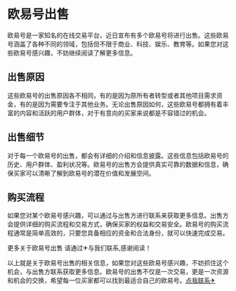 # 欧易号出售

欧易号是一家知名的在线交易平台，近日宣布有多个欧易号将进行出售。这些欧易号涵盖了各种不同的领域，包括但不限于商业、科技、娱乐、教育等。如果您对这些欧易号感兴趣，不妨继续阅读了解更多信息。

## 出售原因

这些欧易号的出售原因各不相同，有的是因为原所有者转型或者其他项目需求资金，有的是因为需要专注于其他业务。无论出售原因如何，这些欧易号都拥有着丰富的内容和活跃的用户群体，对于有意向的买家来说都是不容错过的机会。

## 出售细节

对于每一个欧易号的出售，都会有详细的介绍和信息披露。这些信息包括欧易号的历史、用户群体、盈利状况等。欧易号的出售方会提供真实可靠的数据和信息，确保买家可以清晰了解到欧易号的潜在价值和发展空间。

## 购买流程

如果您对某个欧易号感兴趣，可以通过与出售方进行联系来获取更多信息。出售方会提供详细的购买流程和交易方式，确保买家的权益和交易安全。欧易号的购买流程通常是简单高效的，只要您具备相应的资金和合法身份，就可以快速完成交易。

更多关于欧易号出售 请通过✈与我们联系,感谢阅读！

以上就是关于欧易号出售的相关信息，如果您对这些欧易号感兴趣，不妨抓住这个机会，与出售方联系获取更多信息。欧易号的出售不仅是一次交易，更是一次资源和机会的交换，希望每一位买家都可以找到最适合自己的欧易号。[点我联系✈](https://file.k02.cc)